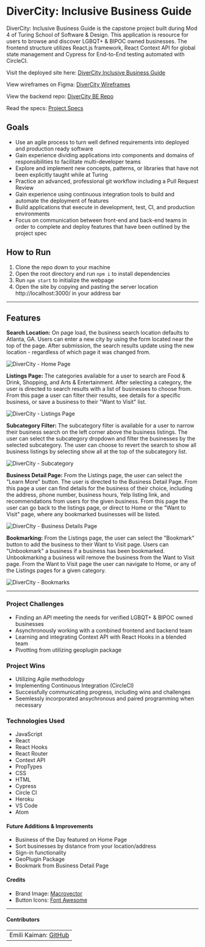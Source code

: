 # DiverCity: Inclusive Business Guide

DiverCity: Inclusive Business Guide is the capstone project built during Mod 4 of Turing School of Software & Design. This application is resource for users to browse and discover LGBQT+ & BIPOC owned businesses. The frontend structure utilizes React.js framework, React Context API for global state management and Cypress for End-to-End testing automated with CircleCI.

Visit the deployed site here: [DiverCity Inclusive Business Guide](https://divercity-guide.herokuapp.com/)

View wireframes on Figma: [DiverCity Wireframes](https://www.figma.com/file/SQRw2Z6wwgakXw99JE2BJE/DiverCity%3A-Inclusive-Business-Guide?node-id=0%3A1)

View the backend repo: [DiverCity BE Repo](https://github.com/Capstone-LGBTQ-BIPOC/BE_DiverCity/)

Read the specs: [Project Specs](https://mod4.turing.edu/projects/capstone/)

## Goals

- Use an agile process to turn well defined requirements into deployed and production ready software
- Gain experience dividing applications into components and domains of responsibilities to facilitate multi-developer teams
- Explore and implement new concepts, patterns, or libraries that have not been explicitly taught while at Turing
- Practice an advanced, professional git workflow including a Pull Request Review
- Gain experience using continuous integration tools to build and automate the deployment of features
- Build applications that execute in development, test, CI, and production environments
- Focus on communication between front-end and back-end teams in order to complete and deploy features that have been outlined by the project spec

## How to Run

1. Clone the repo down to your machine
3. Open the root directory and run `npm i` to install dependencies
4. Run `npm start` to initialize the webpage
5. Open the site by copying and pasting the server location http://localhost:3000/ in your address bar

---

## Features

**Search Location:**
On page load, the business search location defaults to Atlanta, GA. Users can enter a new city by using the form located near the top of the page. After submission, the search results update using the new location - regardless of which page it was changed from.

![DiverCity - Home Page](https://user-images.githubusercontent.com/91504411/170537665-50c8e560-9391-4c0f-b9dd-7e1e0334d948.gif)

**Listings Page:**
The categories available for a user to search are Food & Drink, Shopping, and Arts & Entertainment. After selecting a category, the user is directed to search results with a list of businesses to choose from. From this page a user can filter their results, see details for a specific business, or save a business to their "Want to Visit" list. 

![DiverCity - Listings Page](https://user-images.githubusercontent.com/91504411/170537678-d961b540-adac-4a2a-8100-a29eea2e86fc.gif)

**Subcategory Filter:**
The subcategory filter is available for a user to narrow their business search on the left corner above the business listings. The user can select the subcategory dropdown and filter the businesses by the selected subcategory. The user can choose to revert the search to show all business listings by selecting show all at the top of the subcategory list.

![DiverCity - Subcategory](https://user-images.githubusercontent.com/91504411/170537692-3d4f371c-68be-425f-a278-8514717fe079.gif)

**Business Detail Page:**
From the Listings page, the user can select the "Learn More" button. The user is directed to the Business Detail Page. From this page a user can find details for the business of their choice, including the address, phone number, business hours, Yelp listing link, and recommendations from users for the given business. From this page the user can go back to the listings page, or direct to Home or the "Want to Visit" page, where any bookmarked businesses will be listed.

![DiverCIty - Business Details Page](https://user-images.githubusercontent.com/91504411/170537699-658e33dc-5fb5-48e8-b3bc-dfa0c3872e4d.gif)

**Bookmarking:**
From the Listings page, the user can select the "Bookmark" button to add the business to their Want to Visit page. Users can "Unbookmark" a business if a business has been bookmarked. Unbookmarking a business will remove the business from the Want to Visit page. From the Want to Visit page the user can navigate to Home, or any of the Listings pages for a given category.

![DiverCity - Bookmarks](https://user-images.githubusercontent.com/91504411/170537715-cd5ac84d-3b54-4f0b-9080-de1d1669a554.gif)

---

### Project Challenges
- Finding an API meeting the needs for verified LGBQT+ & BIPOC owned businesses
- Asynchronously working with a combined frontend and backend team 
- Learning and integrating Context API with React Hooks in a blended team
- Pivotting from utilizing geoplugin package 

### Project Wins
- Utilizing Agile methodology 
- Implementing Continuous Integration (CircleCI)
- Successfully communicating progress, including wins and challenges
- Seemlessly incorporated ansychronous and paired programming when necessary

### Technologies Used
- JavaScript
- React
- React Hooks
- React Router
- Context API
- PropTypes
- CSS
- HTML
- Cypress
- Circle CI
- Heroku
- VS Code
- Atom

#### Future Additions & Improvements
- Business of the Day featured on Home Page
- Sort businesses by distance from your location/address
- Sign-in functionality
- GeoPlugin Package
- Bookmark from Business Detail Page

#### Credits
- Brand Image: [Macrovector](https://www.vecteezy.com/vector-art/4454727-social-diversity-people-composition)
- Button Icons: [Font Awesome](https://fontawesome.com/icons) 
---

#### Contributors
<table>
    <tr>
        <td> Emili Kaiman: <a href="https://github.com/Ekaiman">GitHub</td>
